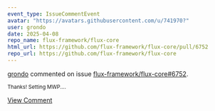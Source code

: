 ```yaml
---
event_type: IssueCommentEvent
avatar: "https://avatars.githubusercontent.com/u/741970?"
user: grondo
date: 2025-04-08
repo_name: flux-framework/flux-core
html_url: https://github.com/flux-framework/flux-core/pull/6752
repo_url: https://github.com/flux-framework/flux-core
---
```


<a href='https://github.com/grondo' target='_blank'>grondo</a> commented on issue <a href='https://github.com/flux-framework/flux-core/pull/6752' target='_blank'>flux-framework/flux-core#6752</a>.

<small>Thanks! Setting MWP....</small>

<a href='https://github.com/flux-framework/flux-core/pull/6752' target='_blank'>View Comment</a>